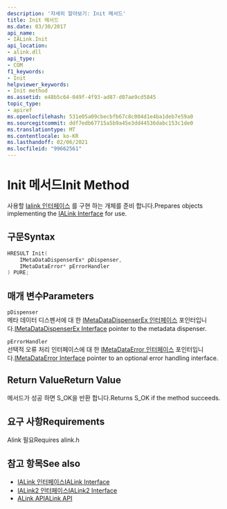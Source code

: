 ```yaml
---
description: '자세히 알아보기: Init 메서드'
title: Init 메서드
ms.date: 03/30/2017
api_name:
- IALink.Init
api_location:
- alink.dll
api_type:
- COM
f1_keywords:
- Init
helpviewer_keywords:
- Init method
ms.assetid: e48b5c64-049f-4f93-ad87-d07ae9cd5845
topic_type:
- apiref
ms.openlocfilehash: 531e05a09cbecbfb67c8c004d1e4ba1deb7e59a0
ms.sourcegitcommit: ddf7edb67715a5b9a45e3dd44536dabc153c1de0
ms.translationtype: MT
ms.contentlocale: ko-KR
ms.lasthandoff: 02/06/2021
ms.locfileid: "99662561"
---
```

# <a name="init-method"></a><span data-ttu-id="292a5-103">Init 메서드</span><span class="sxs-lookup"><span data-stu-id="292a5-103">Init Method</span></span>

<span data-ttu-id="292a5-104">사용할 [Ialink 인터페이스](ialink-interface.md) 를 구현 하는 개체를 준비 합니다.</span><span class="sxs-lookup"><span data-stu-id="292a5-104">Prepares objects implementing the [IALink Interface](ialink-interface.md) for use.</span></span>  
  
## <a name="syntax"></a><span data-ttu-id="292a5-105">구문</span><span class="sxs-lookup"><span data-stu-id="292a5-105">Syntax</span></span>  
  
```cpp  
HRESULT Init(  
    IMetaDataDispenserEx* pDispenser,  
    IMetaDataError* pErrorHandler  
) PURE;  
```  
  
## <a name="parameters"></a><span data-ttu-id="292a5-106">매개 변수</span><span class="sxs-lookup"><span data-stu-id="292a5-106">Parameters</span></span>  

 `pDispenser`  
 <span data-ttu-id="292a5-107">메타 데이터 디스펜서에 대 한 [IMetaDataDispenserEx 인터페이스](../metadata/imetadatadispenserex-interface.md) 포인터입니다.</span><span class="sxs-lookup"><span data-stu-id="292a5-107">[IMetaDataDispenserEx Interface](../metadata/imetadatadispenserex-interface.md) pointer to the metadata dispenser.</span></span>  
  
 `pErrorHandler`  
 <span data-ttu-id="292a5-108">선택적 오류 처리 인터페이스에 대 한 [IMetaDataError 인터페이스](../metadata/imetadataerror-interface.md) 포인터입니다.</span><span class="sxs-lookup"><span data-stu-id="292a5-108">[IMetaDataError Interface](../metadata/imetadataerror-interface.md) pointer to an optional error handling interface.</span></span>  
  
## <a name="return-value"></a><span data-ttu-id="292a5-109">Return Value</span><span class="sxs-lookup"><span data-stu-id="292a5-109">Return Value</span></span>  

 <span data-ttu-id="292a5-110">메서드가 성공 하면 S_OK을 반환 합니다.</span><span class="sxs-lookup"><span data-stu-id="292a5-110">Returns S_OK if the method succeeds.</span></span>  
  
## <a name="requirements"></a><span data-ttu-id="292a5-111">요구 사항</span><span class="sxs-lookup"><span data-stu-id="292a5-111">Requirements</span></span>  

 <span data-ttu-id="292a5-112">Alink 필요</span><span class="sxs-lookup"><span data-stu-id="292a5-112">Requires alink.h</span></span>  
  
## <a name="see-also"></a><span data-ttu-id="292a5-113">참고 항목</span><span class="sxs-lookup"><span data-stu-id="292a5-113">See also</span></span>

- [<span data-ttu-id="292a5-114">IALink 인터페이스</span><span class="sxs-lookup"><span data-stu-id="292a5-114">IALink Interface</span></span>](ialink-interface.md)
- [<span data-ttu-id="292a5-115">IALink2 인터페이스</span><span class="sxs-lookup"><span data-stu-id="292a5-115">IALink2 Interface</span></span>](ialink2-interface.md)
- [<span data-ttu-id="292a5-116">ALink API</span><span class="sxs-lookup"><span data-stu-id="292a5-116">ALink API</span></span>](index.md)
